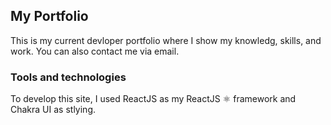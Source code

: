 ## My Portfolio

This is my current devloper portfolio where I show my knowledg, skills, and work. You can also contact me via email. 

### Tools and technologies
To develop this site, I used ReactJS as my ReactJS ⚛️ framework and Chakra UI as stlying. 
